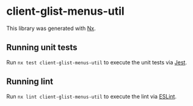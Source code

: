 # client-glist-menus-util

This library was generated with [Nx](https://nx.dev).

## Running unit tests

Run `nx test client-glist-menus-util` to execute the unit tests via [Jest](https://jestjs.io).

## Running lint

Run `nx lint client-glist-menus-util` to execute the lint via [ESLint](https://eslint.org/).

